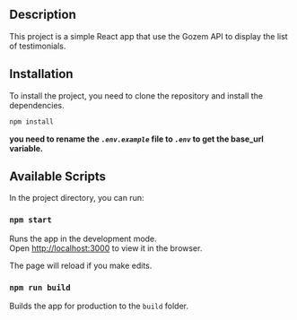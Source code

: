 ## Description

This project is a simple React app that use the Gozem API to display the list of testimonials.

## Installation

To install the project, you need to clone the repository and install the dependencies.

```bash
npm install
```

**you need to rename the _`.env.example`_ file to _`.env`_ to get the base_url variable.**

## Available Scripts

In the project directory, you can run:

### `npm start`

Runs the app in the development mode.\
Open [http://localhost:3000](http://localhost:3000) to view it in the browser.

The page will reload if you make edits.

### `npm run build`

Builds the app for production to the `build` folder.
